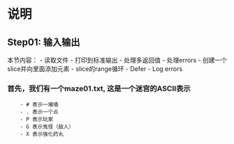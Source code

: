 # 说明

## Step01: 输入输出
本节内容：
    - 读取文件
    - 打印到标准输出
    - 处理多返回值
    - 处理errors
    - 创建一个slice并向里面添加元素
    - slice的range循环
    - Defer
    - Log errors

### 首先，我们有一个maze01.txt, 这是一个迷宫的ASCII表示
```
    - # 表示一堵墙
    - . 表示一个点
    - P 表示玩家
    - G 表示鬼怪（敌人）
    - X 表示强化药丸
```

